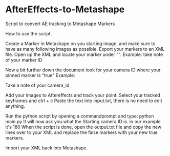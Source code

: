 # AfterEffects-to-Metashape
Script to convert AE tracking to Metashape Markers

How to use the script.

Create a Marker in Metashape on you starting image, and make sure to have as many following images as possible.
Export your markers to an XML file.
Open up the XML and locate your marker under "<markers>".
Example:
  <markers next_id="2" next_group_id="0">
      <marker id="1" label="point 1"/>
take note of your marker ID


Now a bit further down the document look for your camera ID where your pinned marker is "true"
Example:
<frames next_id="1">
  <frame id="0">
    <markers>
      <marker marker_id="1">
        <location camera_id="180" pinned="true" x="4278" y="2187.5"/>
        Take a note of your camera_id
                 
                 
Add your images to Aftereffects and track your point.
Select your tracked keyframes and ctrl + c
Paste the text into input.txt, there is no need to edit anything.


Run the python script by opening a commandprompt and type: python main.py
It will now ask you what the Starting camera ID is. in our example it's 180
When the script is done, open the output.txt file and copy the new lines over to your XML and replace the false markers with your new true markers.
                 
Import your XML back into Metashape.
